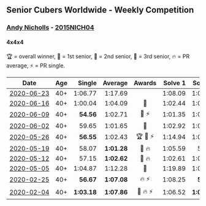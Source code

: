<style>table {white-space: nowrap;}</style>

## Senior Cubers Worldwide - Weekly Competition
### [Andy Nicholls](../andy_nicholls.md) - [2015NICH04](https://www.worldcubeassociation.org/persons/2015NICH04?event=444)
#### 4x4x4

🏆 = overall winner, 🥇 = 1st senior, 🥈 = 2nd senior, 🥉 = 3rd senior, 🔥 = PR average, ⚡ = PR single.

| Date | Age | Single | Average | Awards | Solve 1 | Solve 2 | Solve 3 | Solve 4 | Solve 5 | Video |
| :--: | :--: | --: | --: | :--: | --: | --: | --: | --: | --: | :-- |
| [2020-06-23](../../results/444/2020-06-23.md) | 40+ | 1:06.77 | 1:17.69 |  | 1:08.09 | 1:06.77 | 1:31.31 | 1:13.66 | DNF | [Link](https://www.facebook.com/events/268636114456043/permalink/281338373185817/) |
| [2020-06-16](../../results/444/2020-06-16.md) | 40+ | 1:00.04 | 1:04.09 | 🥈 | 1:02.44 | 1:04.21 | 1:05.61 | 1:00.04 | 1:08.29 | [Link](https://www.facebook.com/events/256188575607890/permalink/258503442043070/) |
| [2020-06-09](../../results/444/2020-06-09.md) | 40+ | **54.56** | 1:02.71 | 🥈 ⚡ | 1:01.35 | 1:04.48 | **54.56** | 1:10.56 | 1:02.30 | [Link](https://www.facebook.com/events/1130228284009045/permalink/1131107933921080/) |
| [2020-06-02](../../results/444/2020-06-02.md) | 40+ | 59.65 | 1:01.65 | 🥈 | 1:02.92 | 1:02.04 | 1:23.90 | 59.65 | 59.98 | [Link](https://www.facebook.com/events/573401076937046/permalink/573771323566688/) |
| [2020-05-26](../../results/444/2020-05-26.md) | 40+ | **56.55** | 1:02.43 | 🏆 🥇 ⚡ | 1:14.94 | 1:02.05 | 57.10 | **56.55** | 1:08.14 | [Link](https://www.facebook.com/events/637852836799991/permalink/639637649954843/) |
| [2020-05-19](../../results/444/2020-05-19.md) | 40+ | 58.07 | **1:01.28** | 🥈 🔥 | 1:05.59 | 58.19 | 1:01.69 | 1:03.96 | 58.07 | [Link](https://www.facebook.com/events/201300894172579/permalink/202114150757920/) |
| [2020-05-12](../../results/444/2020-05-12.md) | 40+ | 57.15 | **1:02.62** | 🥈 🔥 | 1:02.61 | 1:02.82 | 1:02.86 | 1:02.43 | 57.15 | [Link](https://www.facebook.com/events/276138643524223/permalink/276779903460097/) |
| [2020-05-05](../../results/444/2020-05-05.md) | 40+ | 1:04.87 | 1:12.28 | 🥉 | 1:19.89 | 1:04.87 | DNF | 1:08.86 | 1:08.09 | [Link](https://www.facebook.com/events/557526585195168/permalink/560016481612845/) |
| [2020-02-25](../../results/444/2020-02-25.md) | 40+ | **56.67** | **1:07.08** | 🔥 ⚡ | 1:08.25 | **56.67** | 1:05.76 | 1:07.22 | 1:12.45 | [Link](https://www.facebook.com/events/805797596592397/permalink/808258373012986/) |
| [2020-02-04](../../results/444/2020-02-04.md) | 40+ | **1:03.18** | **1:07.86** | 🥈 🔥 ⚡ | 1:06.52 | **1:03.18** | 1:16.93 | 1:08.82 | 1:08.25 | [Link](https://www.facebook.com/groups/1604105099735401/permalink/2134916213320951/) |


<!-- Global site tag (gtag.js) - Google Analytics -->
<script async src="https://www.googletagmanager.com/gtag/js?id=UA-86348435-3"></script>
<script>window.dataLayer = window.dataLayer || []; function gtag() {dataLayer.push(arguments);} gtag('js', new Date()); gtag('config', 'UA-86348435-3');</script>
